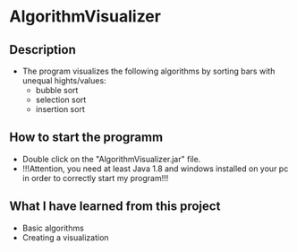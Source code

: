 # AlgorithmVisualizer

## Description
- The program visualizes the following algorithms by sorting bars with unequal hights/values:
  - bubble sort
  - selection sort
  - insertion sort

## How to start the programm
- Double click on the "AlgorithmVisualizer.jar" file.
- !!!Attention, you need at least Java 1.8 and windows installed on your pc in order to correctly start my program!!!

## What I have learned from this project
- Basic algorithms
- Creating a visualization
